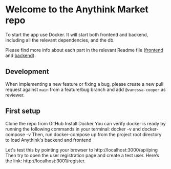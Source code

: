 # Welcome to the Anythink Market repo

To start the app use Docker. It will start both frontend and backend, including all the relevant dependencies, and the db.

Please find more info about each part in the relevant Readme file ([frontend](frontend/readme.md) and [backend](backend/README.md)).

## Development

When implementing a new feature or fixing a bug, please create a new pull request against `main` from a feature/bug branch and add `@vanessa-cooper` as reviewer.

## First setup

Clone the repo from GitHub
Install Docker
You can verify docker is ready by running the following commands in your terminal: docker -v and docker-compose -v
Then, run docker-compose up from the project root directory to load Anythink's backend and frontend

Let's test this by pointing your browser to http://localhost:3000/api/ping
Then try to open the user registration page and create a test user. Here’s the link: http://localhost:3001/register.
